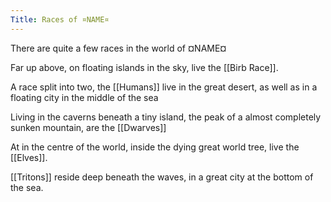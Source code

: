 ```yaml
---
Title: Races of ¤NAME¤
---
```


There are quite a few races in the world of ¤NAME¤

Far up above, on floating islands in the sky, live the [[Birb Race]].

A race split into two, the [[Humans]] live in the great desert, as well as in a floating city in the middle of the sea

Living in the caverns beneath a tiny island, the peak of a almost completely sunken mountain, are the [[Dwarves]]

At in the centre of the world, inside the dying great world tree, live the [[Elves]].

[[Tritons]] reside deep beneath the waves, in a great city at the bottom of the sea.